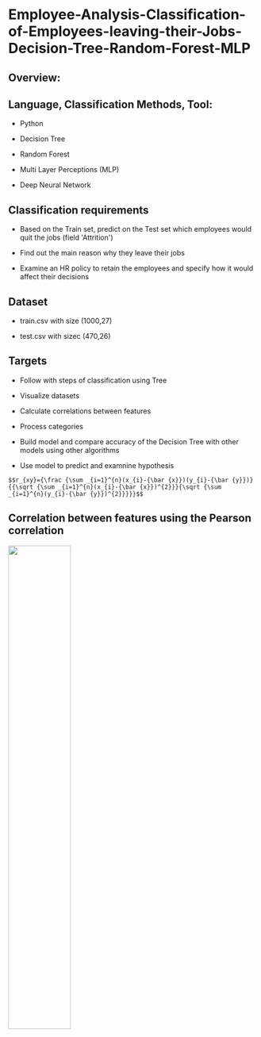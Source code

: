 # Employee-Analysis-Classification-of-Employees-leaving-their-Jobs-Decision-Tree-Random-Forest-MLP

## Overview:

## Language, Classification Methods, Tool:

- Python

- Decision Tree

- Random Forest

- Multi Layer Perceptions (MLP) 

- Deep Neural Network

## Classification requirements

- Based on the Train set, predict on the Test set which employees would quit the jobs (field 'Attrition')

- Find out the main reason why they leave their jobs

- Examine an HR policy to retain the employees and specify how it would affect their decisions

## Dataset

- train.csv with size (1000,27)

- test.csv with sizec (470,26) 

## Targets

- Follow with steps of classification using Tree

- Visualize datasets

- Calculate correlations between features

- Process categories

- Build model and compare accuracy of the Decision Tree with other models using other algorithms

- Use model to predict and examnine hypothesis

```
$$r_{xy}={\frac {\sum _{i=1}^{n}(x_{i}-{\bar {x}})(y_{i}-{\bar {y}})}{{\sqrt {\sum _{i=1}^{n}(x_{i}-{\bar {x}})^{2}}}{\sqrt {\sum _{i=1}^{n}(y_{i}-{\bar {y}})^{2}}}}}$$
```

## Correlation between features using the Pearson correlation

<img src="https://user-images.githubusercontent.com/70437668/141025341-0672dd27-cb79-4efb-a496-ff983e923a43.jpg" width=50% height=50%>

